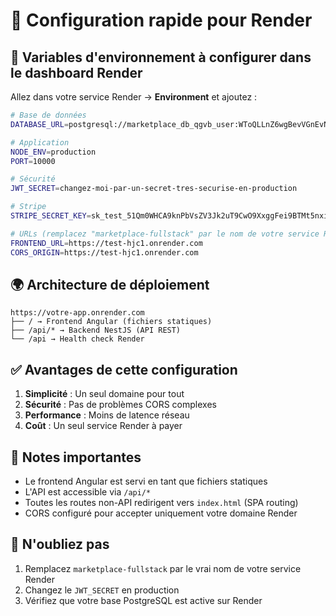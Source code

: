 # 🚀 Configuration rapide pour Render

## 🎯 Variables d'environnement à configurer dans le dashboard Render

Allez dans votre service Render → **Environment** et ajoutez :

```bash
# Base de données
DATABASE_URL=postgresql://marketplace_db_qgvb_user:WToQLLnZ6wgBevVGnEvNkBBF7dRdjHDf@dpg-d15o6t8dl3ps7380bppg-a.frankfurt-postgres.render.com/marketplace_db_qgvb

# Application
NODE_ENV=production
PORT=10000

# Sécurité
JWT_SECRET=changez-moi-par-un-secret-tres-securise-en-production

# Stripe
STRIPE_SECRET_KEY=sk_test_51Qm0WHCA9knPbVsZV3Jk2uT9CwO9XxggFei9BTMt5nxi7HilISXmTsMFtGnQibrVH0XaLnsyI1uaXuW1Z9zASOqI00OmIaqEny

# URLs (remplacez "marketplace-fullstack" par le nom de votre service Render)
FRONTEND_URL=https://test-hjc1.onrender.com
CORS_ORIGIN=https://test-hjc1.onrender.com
```

## 🌍 Architecture de déploiement

```
https://votre-app.onrender.com
├── / → Frontend Angular (fichiers statiques)
├── /api/* → Backend NestJS (API REST)
└── /api → Health check Render
```

## ✅ Avantages de cette configuration

1. **Simplicité** : Un seul domaine pour tout
2. **Sécurité** : Pas de problèmes CORS complexes
3. **Performance** : Moins de latence réseau
4. **Coût** : Un seul service Render à payer

## 🔧 Notes importantes

- Le frontend Angular est servi en tant que fichiers statiques
- L'API est accessible via `/api/*`
- Toutes les routes non-API redirigent vers `index.html` (SPA routing)
- CORS configuré pour accepter uniquement votre domaine Render

## 🚨 N'oubliez pas

1. Remplacez `marketplace-fullstack` par le vrai nom de votre service Render
2. Changez le `JWT_SECRET` en production
3. Vérifiez que votre base PostgreSQL est active sur Render
